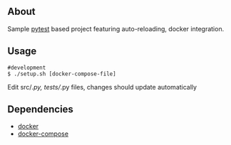 About
-----

Sample [pytest](https://docs.pytest.org/en/latest/) based project featuring
auto-reloading, docker integration.

Usage
-----

    #development
    $ ./setup.sh [docker-compose-file]

Edit src/*.py, tests/*.py files, changes should update automatically

Dependencies
------------

- [docker](https://www.docker.com/)
- [docker-compose](https://docs.docker.com/compose/)
